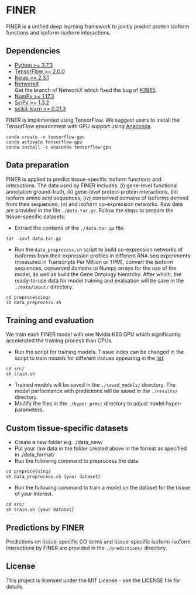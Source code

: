 # FINER
FINER is a unified deep learning framework to jointly predict protein isoform functions and isoform-isoform interactions.

## Dependencies
- [Python >= 3.7.3](https://www.python.org/downloads/release/python-373/)</br>
- [TensorFlow >= 2.0.0](https://www.tensorflow.org/)</br>
- [Keras >= 2.3.1](https://keras.io/)</br>
- [NetworkX](https://github.com/haochenucr/networkx/tree/bugfix-for-to_scipy_sparse_matrix-function)</br>
Get the branch of NetworkX which fixed the bug of [#3985](https://github.com/networkx/networkx/pull/3985).</br>
- [NumPy >= 1.17.3](https://numpy.org/)</br>
- [SciPy >= 1.3.2](https://www.scipy.org/)</br>
- [scikit-learn >= 0.21.3](https://scikit-learn.org/stable/)</br>

FINER is implemented using TensorFlow. We suggest users to install the TensorFlow environment with GPU support using [Anaconda](https://anaconda.org/anaconda/tensorflow-gpu).
```
conda create -n tensorflow-gpu
conda activate tensorflow-gpu
conda install -c anaconda tensorflow-gpu
```

## Data preparation
FINER is applied to predict tissue-specific isoform functions and interactions. The data used by FINER includes: (i) gene-level functional annotation ground-truth, (ii) gene-level protein-protein interactions, (iii) isoform amino acid sequences, (iv) conserved domains of isoforms derived from their sequences, (v) and isoform co-expression networks. Raw data are provided in the file `./data.tar.gz`. Follow the steps to prepare the tissue-specific datasets:
- Extract the contents of the `./data.tar.gz` file.
```
tar -zxvf data.tar.gz
```
- Run the `data_preprocess.sh` script to build co-expression networks of isoforms from their expression profiles in different RNA-seq experiments (measured in Transcripts Per Million or TPM), convert the isoform sequences, conserved domains to Numpy arrays for the use of the model, as well as build the Gene Ontology hierarchy. After which, the ready-to-use data for model training and evaluation will be save in the `./data/input/` directory.
```
cd preprocessing/
sh data_preprocess.sh
```


## Training and evaluation
We train each FINER model with one Nvidia K80 GPU which significantly accelerated the training process than CPUs.
- Run the script for training models. Tissue index can be changed in the script to train models for different tissues appearing in the [list](https://github.com/haochenucr/FINER/blob/main/src/train.sh).
```
cd src/
sh train.sh
```
- Trained models will be saved in the `./saved_models/` directory. The model performance with predictions will be saved in the `./results/` directory.
- Modify the files in the `./hyper_prms/` directory to adjust model hyper-parameters.

## Custom tissue-specific datasets
- Create a new folder e.g. ./data_new/
- Put your raw data in the folder created above in the format as specified in ./data_format/
- Run the following command to preprocess the data.
```
cd preprocessing/
sh data_preprocess.sh {your dataset}
```
- Run the following command to train a model on the dataset for the tissue of your interest.
```
cd src/
sh train.sh {your dataset}
```

## Predictions by FINER
Predictions on tissue-specific GO terms and tissue-specific isoform-isoform interactions by FINER are provided in the `./predictions/` directory.

## License
This project is licensed under the MIT License - see the LICENSE file for details.
